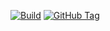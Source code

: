 [![Build](https://github.com/punkerside/titan-gh/actions/workflows/main.yml/badge.svg?branch=main)](https://github.com/punkerside/titan-gh/actions/workflows/main.yml)
[![GitHub Tag](https://img.shields.io/github/tag-date/punkerside/titan-gh.svg?style=plastic)](https://github.com/punkerside/titan-gh/tags/)
